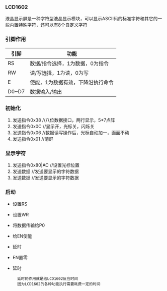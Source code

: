 ### LCD1602
液晶显示屏是一种字符型液晶显示模块，可以显示ASCII码的标准字符和其它的一些内置特殊字符，还可以有8个自定义字符
### 引脚作用
|引脚|功能|
|---|---|
|RS|数据/指令选择，1为数据，0为指令|
|RW|读/写选择，1为读，0为写|
|E|使能，1为数据有效，下降沿执行命令|
|D0~D7|数据输入/输出|

### 初始化
1. 发送指令0x38	//八位数据接口，两行显示，5*7点阵
2. 发送指令0x0C	//显示开，光标关，闪烁关
3. 发送指令0x06	//数据读写操作后，光标自动加一，画面不动
4. 发送指令0x01	//清屏
### 显示字符
1. 发送指令0x80|AC	//设置光标位置
2. 发送数据		//发送要显示的字符数据
3. 发送数据		//发送要显示的字符数据
### 启动
- 设置RS
- 设置WR
- 将数据传输给P0
- 给EN使能
- 延时
- EN置零
- 延时
    
        延时的作用就是给LCD1602反应时间
        因为LCD1602的各种功能执行需要耗费一定的时间
